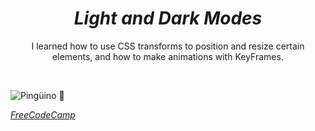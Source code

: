 
<h1 align="center"><i>Light and Dark Modes</i></h1>


<p align="center">I learned how to use CSS transforms to position and resize certain elements, and how to make animations with KeyFrames.</p>
<br>

![Pingüino 🐧](https://github.com/Kingtero17/Penguin-Animation/assets/110305288/ac5825fc-e1ca-4180-ab37-0283017d248f)

<a href="https://www.freecodecamp.org/"><i>FreeCodeCamp</i></a>
